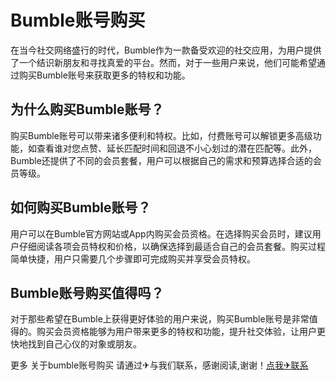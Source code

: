 # Bumble账号购买

在当今社交网络盛行的时代，Bumble作为一款备受欢迎的社交应用，为用户提供了一个结识新朋友和寻找真爱的平台。然而，对于一些用户来说，他们可能希望通过购买Bumble账号来获取更多的特权和功能。

## 为什么购买Bumble账号？

购买Bumble账号可以带来诸多便利和特权。比如，付费账号可以解锁更多高级功能，如查看谁对您点赞、延长匹配时间和回退不小心划过的潜在匹配等。此外，Bumble还提供了不同的会员套餐，用户可以根据自己的需求和预算选择合适的会员等级。

## 如何购买Bumble账号？

用户可以在Bumble官方网站或App内购买会员资格。在选择购买会员时，建议用户仔细阅读各项会员特权和价格，以确保选择到最适合自己的会员套餐。购买过程简单快捷，用户只需要几个步骤即可完成购买并享受会员特权。

## Bumble账号购买值得吗？

对于那些希望在Bumble上获得更好体验的用户来说，购买Bumble账号是非常值得的。购买会员资格能够为用户带来更多的特权和功能，提升社交体验，让用户更快地找到自己心仪的对象或朋友。

更多 关于bumble账号购买 请通过✈与我们联系，感谢阅读,谢谢！[点我✈联系](https://ss.k02.cc)